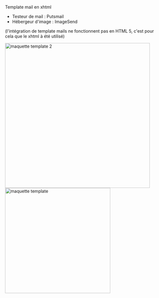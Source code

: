 Template mail en xhtml 

- Testeur de mail : Putsmail 
- Hébergeur d'image : ImageSend

(l'intégration de template mails ne fonctionnent pas en HTML 5, c'est pour cela que le xhtml à été utilisé)

<img width="476" alt="maquette template 2" src="https://user-images.githubusercontent.com/90609887/212781848-f9045a23-3dfe-4ad3-a8d6-d70a8d13706b.png">
<img width="346" alt="maquette template" src="https://user-images.githubusercontent.com/90609887/212781867-0d815eb6-4d4b-4d34-8e80-3c4d7f26de8c.png">

